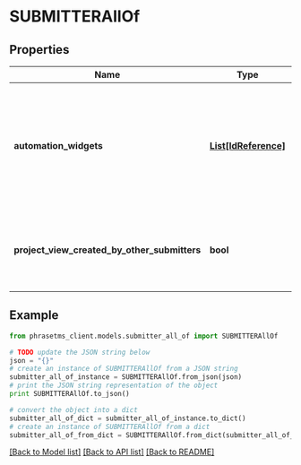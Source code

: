 # SUBMITTERAllOf

## Properties

| Name                                         | Type                                    | Description                                                                                              | Notes      |
| -------------------------------------------- | --------------------------------------- | -------------------------------------------------------------------------------------------------------- | ---------- |
| **automation_widgets**                       | [**List[IdReference]**](IdReference.md) | If no automation widgets are assigned in request the default automation widgets will be assigned instead | [optional] |
| **project_view_created_by_other_submitters** | **bool**                                | View projects created by other Submitters. Default: false                                                | [optional] |

## Example

```python
from phrasetms_client.models.submitter_all_of import SUBMITTERAllOf

# TODO update the JSON string below
json = "{}"
# create an instance of SUBMITTERAllOf from a JSON string
submitter_all_of_instance = SUBMITTERAllOf.from_json(json)
# print the JSON string representation of the object
print SUBMITTERAllOf.to_json()

# convert the object into a dict
submitter_all_of_dict = submitter_all_of_instance.to_dict()
# create an instance of SUBMITTERAllOf from a dict
submitter_all_of_from_dict = SUBMITTERAllOf.from_dict(submitter_all_of_dict)
```

[[Back to Model list]](../README.md#documentation-for-models) [[Back to API list]](../README.md#documentation-for-api-endpoints) [[Back to README]](../README.md)
